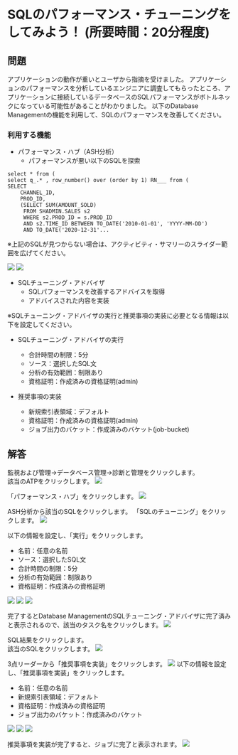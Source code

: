 # SQLのパフォーマンス・チューニングをしてみよう！ (所要時間：20分程度)


## 問題
アプリケーションの動作が重いとユーザから指摘を受けました。
アプリケーションのパフォーマンスを分析しているエンジニアに調査してもらったところ、アプリケーションに接続しているデータベースのSQLパフォーマンスがボトルネックになっている可能性があることがわかりました。
以下のDatabase Managementの機能を利用して、SQLのパフォーマンスを改善してください。

### 利用する機能
 - パフォーマンス・ハブ（ASH分析）
   - パフォーマンスが悪い以下のSQLを探索

```
select * from (
select q_.* , row_number() over (order by 1) RN___ from (
SELECT 
    CHANNEL_ID, 
    PROD_ID, 
    (SELECT SUM(AMOUNT_SOLD) 
     FROM SHADMIN.SALES s2 
     WHERE s2.PROD_ID = s.PROD_ID 
     AND s2.TIME_ID BETWEEN TO_DATE('2010-01-01', 'YYYY-MM-DD') 
     AND TO_DATE('2020-12-31'...
```

※上記のSQLが見つからない場合は、アクティビティ・サマリーのスライダー範囲を広げてください。

![](images/DB-SQL/DB-SQL000.png "")
![](images/DB-SQL/DB-SQL001.png "")
   
 - SQLチューニング・アドバイザ
   - SQLパフォーマンスを改善するアドバイスを取得
   - アドバイスされた内容を実装


※SQLチューニング・アドバイザの実行と推奨事項の実装に必要となる情報は以下を設定してください。<br>
 - SQLチューニング・アドバイザの実行
   - 合計時間の制限：5分
   - ソース：選択したSQL文
   - 分析の有効範囲：制限あり
   - 資格証明：作成済みの資格証明(admin)

 - 推奨事項の実装
   - 新規索引表領域：デフォルト
   - 資格証明：作成済みの資格証明(admin)
   - ジョブ出力のバケット：作成済みのバケット(job-bucket)
     

## 解答
監視および管理→データベース管理→診断と管理をクリックします。<br>
該当のATPをクリックします。
![](images/DB-SQL/DB-SQL00.png "")

「パフォーマンス・ハブ」をクリックします。
![](images/DB-SQL/DB-SQL01.png "")

ASH分析から該当のSQLをクリックします。
「SQLのチューニング」をクリックします。
![](images/DB-SQL/DB-SQL02.png "")

以下の情報を設定し、「実行」をクリックします。
 - 名前：任意の名前
 - ソース：選択したSQL文
 - 合計時間の制限：5分
 - 分析の有効範囲：制限あり
 - 資格証明：作成済みの資格証明

![](images/DB-SQL/DB-SQL03.png "")
![](images/DB-SQL/DB-SQL04.png "")
![](images/DB-SQL/DB-SQL05.png "")

完了するとDatabase ManagementのSQLチューニング・アドバイザに完了済みと表示されるので、該当のタスク名をクリックします。
![](images/DB-SQL/DB-SQL06.png "")

SQL結果をクリックします。<br>
該当のSQLをクリックします。
![](images/DB-SQL/DB-SQL07.png "")

3点リーダーから「推奨事項を実装」をクリックします。
![](images/DB-SQL/DB-SQL08.png "")
以下の情報を設定し、「推奨事項を実装」をクリックします。
 - 名前：任意の名前
 - 新規索引表領域：デフォルト
 - 資格証明：作成済みの資格証明
 - ジョブ出力のバケット：作成済みのバケット

![](images/DB-SQL/DB-SQL09.png "")
![](images/DB-SQL/DB-SQL10.png "")
![](images/DB-SQL/DB-SQL11.png "")

推奨事項を実装が完了すると、ジョブに完了と表示されます。
![](images/DB-SQL/DB-SQL12.png "")












